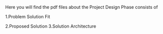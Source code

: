 Here you will find the pdf files about the Project Design Phase consists of

1.Problem Solution Fit

2.Proposed Solution
3.Solution Architecture
